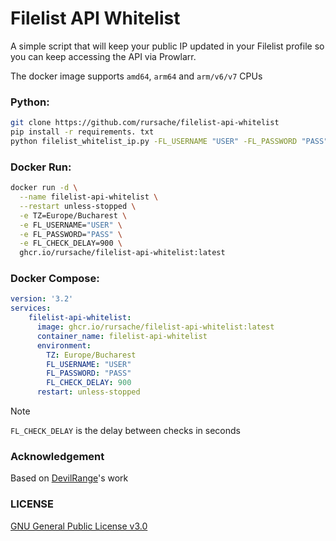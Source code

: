 # Filelist API Whitelist
A simple script that will keep your public IP updated in your Filelist profile so you can keep accessing the API via Prowlarr.

The docker image supports `amd64`, `arm64` and `arm/v6/v7` CPUs

### Python:
```sh
git clone https://github.com/rursache/filelist-api-whitelist
pip install -r requirements. txt
python filelist_whitelist_ip.py -FL_USERNAME "USER" -FL_PASSWORD "PASS" -FL_CHECK_DELAY 900
```

### Docker Run:
```sh
docker run -d \
  --name filelist-api-whitelist \
  --restart unless-stopped \
  -e TZ=Europe/Bucharest \
  -e FL_USERNAME="USER" \
  -e FL_PASSWORD="PASS" \
  -e FL_CHECK_DELAY=900 \
  ghcr.io/rursache/filelist-api-whitelist:latest
```

### Docker Compose:
```yaml
version: '3.2'
services:
    filelist-api-whitelist:
      image: ghcr.io/rursache/filelist-api-whitelist:latest
      container_name: filelist-api-whitelist
      environment:
        TZ: Europe/Bucharest
        FL_USERNAME: "USER"
        FL_PASSWORD: "PASS"
        FL_CHECK_DELAY: 900
      restart: unless-stopped
```

> [!NOTE]
> `FL_CHECK_DELAY` is the delay between checks in seconds

### Acknowledgement
Based on [DevilRange](https://github.com/DevilRange/filelist-api-whitelist)'s work

### LICENSE
[GNU General Public License v3.0](LICENSE)

